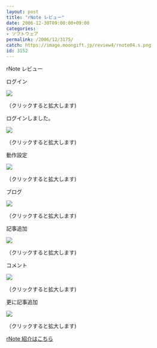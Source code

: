 ```yaml
---
layout: post
title: "rNote レビュー"
date: 2006-12-30T09:00:00+09:00
categories:
- ソフトウェア
permalink: /2006/12/3175/
catch: https://image.moongift.jp/review4/rnote04.s.png
id: 3152
---
```

rNote レビュー  
<!--more-->

ログイン

  

[![](https://image.moongift.jp/review4/rnote01.s.png)](https://image.moongift.jp/review4/rnote01.png)  
  
（クリックすると拡大します)

  

ログインしました。

  

[![](https://image.moongift.jp/review4/rnote02.s.png)](https://image.moongift.jp/review4/rnote02.png)  
  
（クリックすると拡大します)

  

動作設定

  

[![](https://image.moongift.jp/review4/rnote03.s.png)](https://image.moongift.jp/review4/rnote03.png)  
  
（クリックすると拡大します)

  

ブログ

  

[![](https://image.moongift.jp/review4/rnote04.s.png)](https://image.moongift.jp/review4/rnote04.png)  
  
（クリックすると拡大します)

  

記事追加

  

[![](https://image.moongift.jp/review4/rnote05.s.png)](https://image.moongift.jp/review4/rnote05.png)  
  
（クリックすると拡大します)

  

コメント

  

[![](https://image.moongift.jp/review4/rnote06.s.png)](https://image.moongift.jp/review4/rnote06.png)  
  
（クリックすると拡大します)

  

更に記事追加

  

[![](https://image.moongift.jp/review4/rnote07.s.png)](https://image.moongift.jp/review4/rnote07.png)  
  
（クリックすると拡大します)

  

[rNote 紹介はこちら](http://fw.moongift.jp/intro/i-3169.html)

